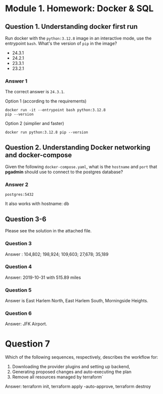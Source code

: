 # Module 1. Homework: Docker & SQL
## Question 1. Understanding docker first run 
Run docker with the `python:3.12.8` image in an interactive mode, use the entrypoint `bash`.
What's the version of `pip` in the image?
- 24.3.1
- 24.2.1
- 23.3.1
- 23.2.1

### Answer 1
The correct answer is `24.3.1`.

  Option 1 (according to the requirements)
  ```
  docker run -it --entrypoint bash python:3.12.8
  pip --version
  ```
  Option 2 (simplier and faster)
  
  ```
  docker run python:3.12.8 pip --version
  ```
## Question 2. Understanding Docker networking and docker-compose
Given the following `docker-compose.yaml`, what is the `hostname` and `port` that **pgadmin** should use to connect to the postgres database?
### Answer 2
```
postgres:5432
```
It also works with hostname: db
## Question 3-6
Please see the solution in the attached file.
### Question 3
Answer : 104,802; 198,924; 109,603; 27,678; 35,189
### Question 4
Answer: 2019-10-31 with 515.89 miles
### Question 5
Answer is East Harlem North, East Harlem South, Morningside Heights.
### Question 6
Answer: JFK Airport.

# Question 7
Which of the following sequences, respectively, describes the workflow for:

1. Downloading the provider plugins and setting up backend,
2. Generating proposed changes and auto-executing the plan
3. Remove all resources managed by terraform`

Answer: terraform init, terraform apply -auto-approve, terraform destroy

